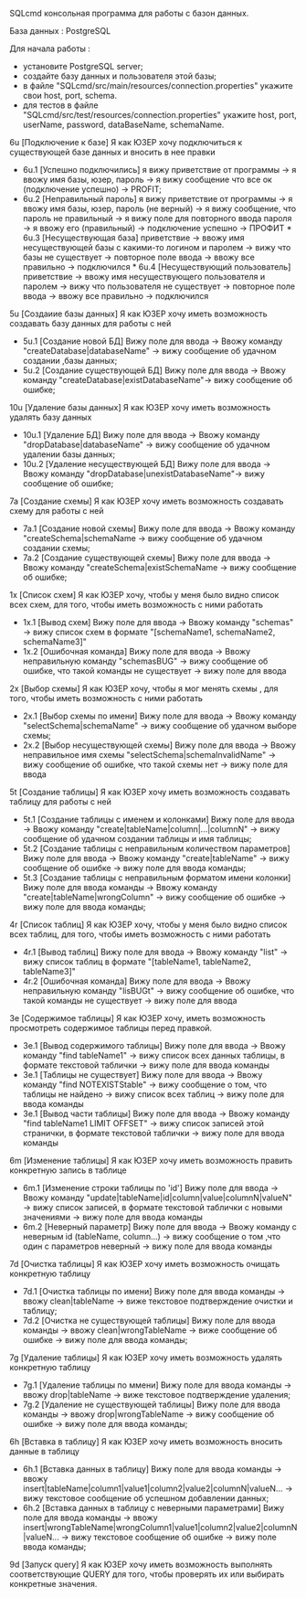 SQLcmd консольная программа для работы с базон данных.

   База данных : PostgreSQL

Для начала работы :
 - установите PostgreSQL server;
 - создайте базу данных и пользователя этой базы;
 - в файле "SQLcmd/src/main/resources/connection.properties" укажите свои host, port, schema.
 - для тестов в файле "SQLcmd/src/test/resources/connection.properties" укажите host, port, userName, password, dataBaseName, schemaName.

6u [Подключение к базе] Я как ЮЗЕР хочу подключиться к существующей базе данных и вносить в нее правки
   * 6u.1 [Успешно подключились] я вижу приветствие от программы -> я ввожу имя базы, юзер, пароль -> я вижу сообщение что все ок (подключение успешно) -> PROFIT;
   * 6u.2 [Неправильный пароль] я вижу приветствие от программы -> я ввожу имя базы, юзер, пароль (не верный) -> я вижу сообщение, что пароль не правильный -> я вижу поле для повторного ввода пароля -> я ввожу его (правильный) -> подключение успешно -> ПРОФИТ
    * 6u.3 [Несуществующая база] приветствие -> ввожу имя несуществующей базы c какими-то логином и паролем -> вижу что базы не существует -> повторное поле ввода -> ввожу все правильно -> подключился
    * 6u.4 [Несуществующий пользователь] приветствие -> ввожу имя несуществующего пользователя и паролем -> вижу что пользователя не существует -> повторное поле ввода -> ввожу все правильно -> подключился
    
5u [Создаиие базы данных] Я как ЮЗЕР хочу иметь возможность создавать базу данных для работы с ней
   * 5u.1 [Создание новой БД] Вижу поле для ввода -> Ввожу команду "createDatabase|databaseName" -> вижу сообщение об удачном создании ,базы данных;
   * 5u.2 [Создание существующей БД] Вижу поле для ввода -> Ввожу команду "createDatabase|existDatabaseName"-> вижу сообщение об ошибке;
   
10u [Удаление базы данных] Я как ЮЗЕР хочу иметь возможность удалять базу данных 
   * 10u.1 [Удаление БД] Вижу поле для ввода -> Ввожу команду "dropDatabase|databaseName" -> вижу сообщение об удачном удалении базы данных;
   * 10u.2 [Удаление несуществующей БД] Вижу поле для ввода -> Ввожу команду "dropDatabase|unexistDatabaseName"-> вижу сообщение об ошибке;
    
7a [Создание схемы] Я как ЮЗЕР хочу иметь возможность создавать схему для работы с ней
   * 7a.1 [Создание новой схемы] Вижу поле для ввода -> Ввожу команду "createSchema|schemaName -> вижу сообщение об удачном создании cхемы;
   * 7a.2 [Создание существующей схемы] Вижу поле для ввода -> Ввожу команду "createSchema|existSchemaName -> вижу сообщение об ошибке;

1x [Список схем] Я как ЮЗЕР хочу, чтобы у меня было видно список всех схем, для того, чтобы иметь возможность с ними работать
   * 1x.1 [Вывод схем] Вижу поле для ввода -> Ввожу команду "schemas" -> вижу список схем в формате "[schemaName1, schemaName2, schemaName3]"
   * 1x.2 [Ошибочная команда] Вижу поле для ввода -> Ввожу неправильную команду "schemasBUG" -> вижу сообщение об ошибке, что такой команды не существует -> вижу поле для ввода


2x [Выбор схемы] Я как ЮЗЕР хочу, чтобы я мог менять схемы , для того, чтобы иметь возможность с ними работать
   * 2x.1 [Выбор схемы по имени] Вижу поле для ввода -> Ввожу команду "selectSchema|schemaName" -> вижу сообщение об удачном выборе схемы;
   * 2x.2 [Выбор несуществующей схемы] Вижу поле для ввода -> Ввожу неправильное имя схемы "selectSchema|schemaInvalidName" -> вижу сообщение об ошибке, что такой схемы нет -> вижу поле для ввода

5t [Создание таблицы] Я как ЮЗЕР хочу иметь возможность создавать таблицу для работы с ней
   * 5t.1 [Создание таблицы с именем и колонками] Вижу поле для ввода -> Ввожу команду "create|tableName|column|...|columnN" -> вижу сообщение об удачном создании таблицы и имя таблицы;
   * 5t.2 [Создание таблицы с неправильным количеством параметров] Вижу поле для ввода -> Ввожу команду "create|tableName" -> вижу сообщение об ошибке -> вижу поле для ввода команды;
   * 5t.3 [Создание таблицы с неправильным форматом имени колонки] Вижу поле для ввода команды -> Ввожу команду "create|tableName|wrongColumn" -> вижу сообщение об ошибке -> вижу поле для ввода команды;

4r [Список таблиц] Я как ЮЗЕР хочу, чтобы у меня было видно список всех таблиц, для того, чтобы иметь возможность с ними работать
   * 4r.1 [Вывод таблиц] Вижу поле для ввода -> Ввожу команду "list" -> вижу список таблиц в формате "[tableName1, tableName2, tableName3]"
   * 4r.2 [Ошибочная команда] Вижу поле для ввода -> Ввожу неправильную команду "lisBUGt" -> вижу сообщение об ошибке, что такой команды не существует -> вижу поле для ввода
    
3e [Содержимое таблицы] Я как ЮЗЕР хочу, иметь возможность просмотреть содержимое таблицы перед правкой.
   * 3e.1 [Вывод содержимого таблицы] Вижу поле для ввода -> Ввожу команду "find tableName1" -> вижу список всех данных таблицы, в формате текстовой таблички -> вижу поле для ввода команды
   * 3e.1 [Таблицы не существует] Вижу поле для ввода -> Ввожу команду "find NOTEXISTStable" -> вижу сообщение о том, что таблицы не найдено -> вижу список всех таблиц -> вижу поле для ввода команды
   * 3e.1 [Вывод части таблицы] Вижу поле для ввода -> Ввожу команду "find tableName1 LIMIT OFFSET" -> вижу список записей этой странички, в формате текстовой таблички -> вижу поле для ввода команды
    
6m [Изменение таблицы] Я как ЮЗЕР хочу иметь возможность править конкретную запись в таблице
   * 6m.1 [Изменение строки таблицы по 'id'] Вижу поле для ввода -> Ввожу команду "update|tableName|id|column|value|columnN|valueN" -> вижу список записей, в формате текстовой таблички с новыми значениями -> вижу поле для ввода команды
   * 6m.2 [Неверный параметр] Вижу поле для ввода -> Ввожу команду с неверным id (tableName, column...) -> вижу сообщение о том ,что один с параметров неверный -> вижу поле для ввода команды

7d [Очистка таблицы] Я как ЮЗЕР хочу иметь возможность очищать конкретную таблицу
   * 7d.1 [Очистка таблицы по имени] Вижу поле для ввода команды -> ввожу clean|tableName -> виже текстовое подтверждение очистки и таблицу;
   * 7d.2 [Очистка не существующей таблицы] Вижу поле для ввода команды -> ввожу clean|wrongTableName -> виже сообщение об ошибке -> вижу поле для ввода команды;
   
7g [Удаление таблицы] Я как ЮЗЕР хочу иметь возможность удалять конкретную таблицу
   * 7g.1 [Удаление таблицы по ммени] Вижу поле для ввода команды -> ввожу drop|tableName -> виже текстовое подтверждение удаления;
   * 7g.2 [Удаление не существующей таблицы] Вижу поле для ввода команды -> ввожу drop|wrongTableName -> вижу сообщение об ошибке -> вижу поле для ввода команды;
   
6h [Вставка в таблицу] Я как ЮЗЕР хочу иметь возможность вносить данные в таблицу
   * 6h.1 [Вставка данных в таблицу] Вижу поле для ввода команды -> ввожу insert|tableName|column1|value1|column2|value2|columnN|valueN... -> вижу текстовое сообщение об успешном добавлении данных;
   * 6h.2 [Вставка данных в таблицу с неверными параметрами] Вижу поле для ввода команды -> ввожу insert|wrongTableName|wrongColumn1|value1|column2|value2|columnN|valueN... -> вижу текстовое сообщение об ошибке -> вижу поле ввода команды;
   
9d [Запуск query] Я как ЮЗЕР хочу иметь возможность выполнять соответствующие QUERY для того, чтобы проверять их или выбирать конкретные значения.
